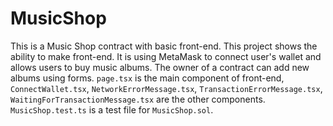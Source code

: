 # MusicShop
This is a Music Shop contract with basic front-end.
This project shows the ability to make front-end. It is using MetaMask to connect user's wallet and allows users to buy music albums. The owner of a contract can add new albums using forms. 
`page.tsx` is the main component of front-end, `ConnectWallet.tsx`, `NetworkErrorMessage.tsx`, `TransactionErrorMessage.tsx`, `WaitingForTransactionMessage.tsx` are the other components. `MusicShop.test.ts` is a test file for `MusicShop.sol`.
